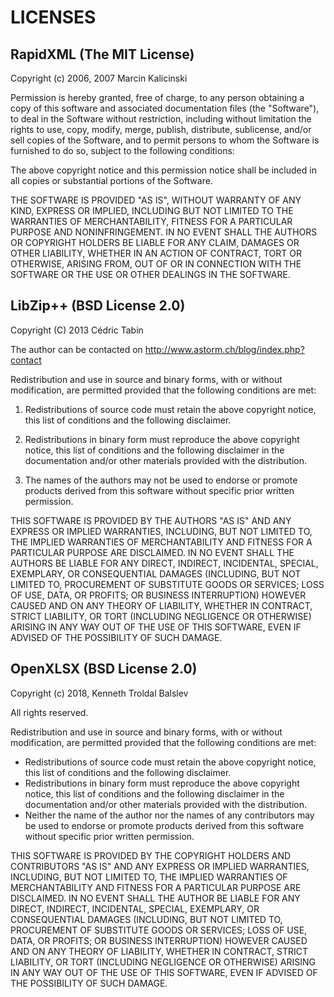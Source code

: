 # LICENSES

## RapidXML (The MIT License)
  Copyright (c) 2006, 2007 Marcin Kalicinski

  Permission is hereby granted, free of charge, to any person obtaining a copy
  of this software and associated documentation files (the "Software"), to deal
  in the Software without restriction, including without limitation the rights
  to use, copy, modify, merge, publish, distribute, sublicense, and/or sell copies
  of the Software, and to permit persons to whom the Software is furnished to do so,
  subject to the following conditions:

  The above copyright notice and this permission notice shall be included in all
  copies or substantial portions of the Software.

  THE SOFTWARE IS PROVIDED "AS IS", WITHOUT WARRANTY OF ANY KIND, EXPRESS OR
  IMPLIED, INCLUDING BUT NOT LIMITED TO THE WARRANTIES OF MERCHANTABILITY,
  FITNESS FOR A PARTICULAR PURPOSE AND NONINFRINGEMENT. IN NO EVENT SHALL
  THE AUTHORS OR COPYRIGHT HOLDERS BE LIABLE FOR ANY CLAIM, DAMAGES OR OTHER
  LIABILITY, WHETHER IN AN ACTION OF CONTRACT, TORT OR OTHERWISE, ARISING FROM,
  OUT OF OR IN CONNECTION WITH THE SOFTWARE OR THE USE OR OTHER DEALINGS
  IN THE SOFTWARE.

  ## LibZip++ (BSD License 2.0)
  Copyright (C) 2013 Cédric Tabin

  The author can be contacted on http://www.astorm.ch/blog/index.php?contact

  Redistribution and use in source and binary forms, with or without modification, are permitted provided that the following conditions are met:

  1. Redistributions of source code must retain the above copyright
  notice, this list of conditions and the following disclaimer.

  2. Redistributions in binary form must reproduce the above copyright
  notice, this list of conditions and the following disclaimer in the
  documentation and/or other materials provided with the distribution.

  3. The names of the authors may not be used to endorse or promote products
  derived from this software without specific prior written permission.

  THIS SOFTWARE IS PROVIDED BY THE AUTHORS "AS IS" AND
  ANY EXPRESS OR IMPLIED WARRANTIES, INCLUDING, BUT NOT LIMITED TO, THE IMPLIED
  WARRANTIES OF MERCHANTABILITY AND FITNESS FOR A PARTICULAR PURPOSE ARE
  DISCLAIMED. IN NO EVENT SHALL THE AUTHORS BE LIABLE FOR ANY
  DIRECT, INDIRECT, INCIDENTAL, SPECIAL, EXEMPLARY, OR CONSEQUENTIAL DAMAGES
  (INCLUDING, BUT NOT LIMITED TO, PROCUREMENT OF SUBSTITUTE GOODS OR SERVICES;
  LOSS OF USE, DATA, OR PROFITS; OR BUSINESS INTERRUPTION) HOWEVER CAUSED AND
  ON ANY THEORY OF LIABILITY, WHETHER IN CONTRACT, STRICT LIABILITY, OR TORT
  (INCLUDING NEGLIGENCE OR OTHERWISE) ARISING IN ANY WAY OUT OF THE USE OF THIS
  SOFTWARE, EVEN IF ADVISED OF THE POSSIBILITY OF SUCH DAMAGE.

  ## OpenXLSX (BSD License 2.0)
  Copyright (c) 2018, Kenneth Troldal Balslev

  All rights reserved.

  Redistribution and use in source and binary forms, with or without
  modification, are permitted provided that the following conditions are met:
  - Redistributions of source code must retain the above copyright
        notice, this list of conditions and the following disclaimer.
  - Redistributions in binary form must reproduce the above copyright
        notice, this list of conditions and the following disclaimer in the
        documentation and/or other materials provided with the distribution.
  - Neither the name of the author nor the
        names of any contributors may be used to endorse or promote products
        derived from this software without specific prior written permission.

  THIS SOFTWARE IS PROVIDED BY THE COPYRIGHT HOLDERS AND CONTRIBUTORS "AS IS" AND
  ANY EXPRESS OR IMPLIED WARRANTIES, INCLUDING, BUT NOT LIMITED TO, THE IMPLIED
  WARRANTIES OF MERCHANTABILITY AND FITNESS FOR A PARTICULAR PURPOSE ARE
  DISCLAIMED. IN NO EVENT SHALL THE AUTHOR BE LIABLE FOR ANY
  DIRECT, INDIRECT, INCIDENTAL, SPECIAL, EXEMPLARY, OR CONSEQUENTIAL DAMAGES
  (INCLUDING, BUT NOT LIMITED TO, PROCUREMENT OF SUBSTITUTE GOODS OR SERVICES;
  LOSS OF USE, DATA, OR PROFITS; OR BUSINESS INTERRUPTION) HOWEVER CAUSED AND
  ON ANY THEORY OF LIABILITY, WHETHER IN CONTRACT, STRICT LIABILITY, OR TORT
  (INCLUDING NEGLIGENCE OR OTHERWISE) ARISING IN ANY WAY OUT OF THE USE OF THIS
  SOFTWARE, EVEN IF ADVISED OF THE POSSIBILITY OF SUCH DAMAGE.